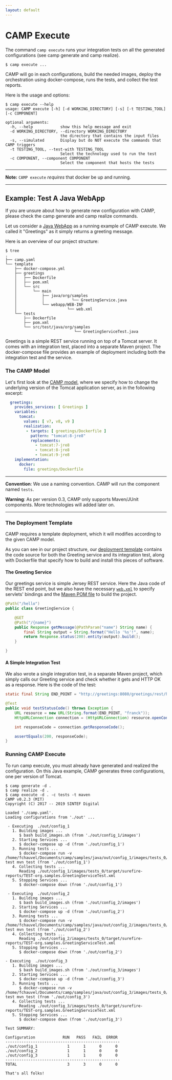 ```yaml
---
layout: default
---
```


# CAMP Execute

The command `camp execute` runs your integration tests on all the
generated configurations (see camp generate and camp realize).


```bash
$ camp execute ...
```

CAMP will go in each configurations, build the needed images, deploy
the orchestration using docker-compose, runs the tests, and collect
the test reports.

Here is the usage and options:
```console
$ camp execute --help
usage: CAMP execute [-h] [-d WORKING_DIRECTORY] [-s] [-t TESTING_TOOL] [-c COMPONENT]

optional arguments:
  -h, --help            show this help message and exit
  -d WORKING_DIRECTORY, --directory WORKING_DIRECTORY
                        the directory that contains the input files
  -s, --simulated       Display but do NOT execute the commands that CAMP triggers
  -t TESTING_TOOL, --test-with TESTING_TOOL
                        Select the technology used to run the test
  -c COMPONENT, --component COMPONENT
                        Select the component that hosts the tests
```

---
**Note:** `CAMP execute` *requires* that docker be up and running.

---


## Example: Test A Java WebApp

If you are unsure about how to generate new configuration with CAMP,
please check the camp generate and camp realize commands.

Let us consider a [Java
WebApp](http://github.com/stamp-project/camp/samples/java) as a
running example of CAMP execute. We called it "Greetings" as
it simply returns a greeting message.

Here is an overview of our project structure:

```console
$ tree
.
├── camp.yaml
└── template
    ├── docker-compose.yml
    ├── greetings
    │   ├── Dockerfile
    │   ├── pom.xml
    │   └── src
    │       └── main
    │           ├── java/org/samples
    │           │            └── GreetingService.java
    │           └── webapp/WEB-INF
    │                      └── web.xml
    └── tests
        ├── Dockerfile
        ├── pom.xml
        └── src/test/java/org/samples
                              └── GreetingServiceTest.java
```

Greetings is a simple REST service running on top of a Tomcat
server. It comes with an integration test, placed into a separate
Maven project. The docker-compose file provides an example of
deployment including both the integration test and the service.

### The CAMP Model

Let's first look at the [CAMP
model](http://github.com/stamp-project/camp/samples/java/camp.yaml),
where we specify how to change the underlying version of the Tomcat
application server, as in the following excerpt:

```yaml
  greetings:
    provides_services: [ Greetings ]
    variables:
      tomcat:
        values: [ v7, v8, v9 ]
        realization:
         - targets: [ greetings/Dockerfile ]
           pattern: "tomcat:8-jre8"
           replacements:
             - tomcat:7-jre8
             - tomcat:8-jre8
             - tomcat:9-jre8
    implementation:
      docker:
        file: greetings/Dockerfile
```

---
**Convention**: We use a naming convention. CAMP will run the component
named `tests`.

**Warning**: As per version 0.3, CAMP only supports Maven/JUnit
components. More technologies will added later on.

---


### The Deployment Template

CAMP requires a template deployment, which it will modifies according
to the given CAMP model.

As you can see in our project structure, our [deployment
template](http://github.com/stamp-project/camp/samples/java/template)
contains the code source for both the Greeting service and its
integration test, along with Dockerfile that specify how to build and
install this pieces of software.

#### The Greeting Service

Our greetings service is simple Jersey REST service. Here the Java
code of the REST end point, but we also have the necessary
[`web.xml`](http://github.com/stamp-project/camp/samples/java/template/greetings/src/main/webapp/WEB-INF/web.xml)
to specify servlets' bindings and the [Maven POM
file](http://github.com/stamp-project/camp/samples/java/template/greetings/pom.xml)
to build the project.

```java
@Path("/hello")
public class GreetingService {

    @GET
    @Path("/{name}")
    public Response getMessage(@PathParam("name") String name) {
        final String output = String.format("Hello '%s'!", name);
        return Response.status(200).entity(output).build();
    }

}
```

#### A Simple Integration Test

We also wrote a single integration test, in a separate Maven project,
which simply calls our Greeting service and check whether it gets and
HTTP OK as a response. Here is the code of the test:

```java
static final String END_POINT = "http://greetings:8080/greetings/rest/hello/%s";

@Test
public void testStatusCode() throws Exception {
    URL resource = new URL(String.format(END_POINT, "franck"));
    HttpURLConnection connection = (HttpURLConnection) resource.openConnection();

    int responseCode = connection.getResponseCode();

    assertEquals(200, responseCode);
}
```


### Running CAMP Execute

To run camp execute, you must already have generated and realized the
configuration. On this Java example, CAMP generates three
configurations, one per version of Tomcat.

```console
$ camp generate -d .
$ camp realize -d .
$ camp execute -d . -c tests -t maven
CAMP v0.2.3 (MIT)
Copyright (C) 2017 -- 2019 SINTEF Digital

Loaded './camp.yaml'.
Loading configurations from './out' ...

 - Executing  ./out/config_1
   1. Building images ...
      $ bash build_images.sh (from './out/config_1/images')
   2. Starting Services ...
      $ docker-compose up -d (from './out/config_1')
   3. Running tests ...
      $ docker-compose run -v /home/fchauvel/Documents/camp/samples/java/out/config_1/images/tests_0/:/tests test mvn test (from './out/config_1')
   4. Collecting tests ...
      Reading ./out/config_1/images/tests_0/target/surefire-reports/TEST-org.samples.GreetingServiceTest.xml
   5. Stopping Services ...
      $ docker-compose down (from './out/config_1')

 - Executing  ./out/config_2
   1. Building images ...
      $ bash build_images.sh (from './out/config_2/images')
   2. Starting Services ...
      $ docker-compose up -d (from './out/config_2')
   3. Running tests ...
      $ docker-compose run -v /home/fchauvel/Documents/camp/samples/java/out/config_2/images/tests_0/:/tests test mvn test (from './out/config_2')
   4. Collecting tests ...
      Reading ./out/config_2/images/tests_0/target/surefire-reports/TEST-org.samples.GreetingServiceTest.xml
   5. Stopping Services ...
      $ docker-compose down (from './out/config_2')

- Executing  ./out/config_3
   1. Building images ...
      $ bash build_images.sh (from './out/config_3/images')
   2. Starting Services ...
      $ docker-compose up -d (from './out/config_3')
   3. Running tests ...
      $ docker-compose run -v /home/fchauvel/Documents/camp/samples/java/out/config_3/images/tests_0/:/tests test mvn test (from './out/config_3')
   4. Collecting tests ...
      Reading ./out/config_3/images/tests_0/target/surefire-reports/TEST-org.samples.GreetingServiceTest.xml
   5. Stopping Services ...
      $ docker-compose down (from './out/config_3')

Test SUMMARY:

Configuration            RUN   PASS   FAIL  ERROR
--------------------------------------------------
./out/config_1             1      1      0      0
./out/config_2             1      1      0      0
./out/config_3             1      1      0      0
--------------------------------------------------
TOTAL                      3      3      0      0

That's all folks!
```
